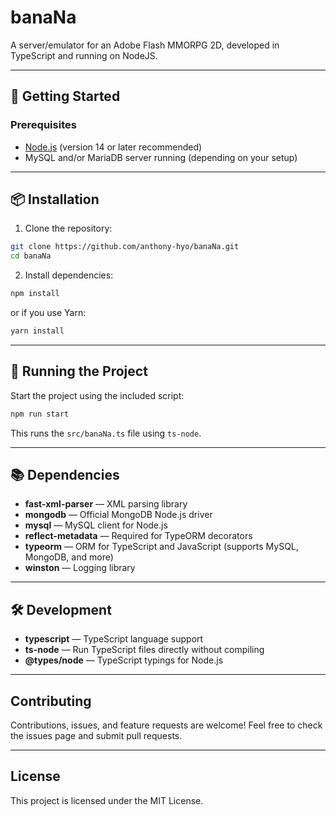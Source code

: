 # banaNa

A server/emulator for an Adobe Flash MMORPG 2D, developed in TypeScript and running on NodeJS.

---

## 🚀 Getting Started

### Prerequisites

* [Node.js](https://nodejs.org/) (version 14 or later recommended)
* MySQL and/or MariaDB server running (depending on your setup)

---

## 📦 Installation

1. Clone the repository:

```bash
git clone https://github.com/anthony-hyo/banaNa.git
cd banaNa
```

2. Install dependencies:

```bash
npm install
```

or if you use Yarn:

```bash
yarn install
```

---

## 🏃 Running the Project

Start the project using the included script:

```bash
npm run start
```

This runs the `src/banaNa.ts` file using `ts-node`.

---

## 📚 Dependencies

* **fast-xml-parser** — XML parsing library
* **mongodb** — Official MongoDB Node.js driver
* **mysql** — MySQL client for Node.js
* **reflect-metadata** — Required for TypeORM decorators
* **typeorm** — ORM for TypeScript and JavaScript (supports MySQL, MongoDB, and more)
* **winston** — Logging library

---

## 🛠 Development

* **typescript** — TypeScript language support
* **ts-node** — Run TypeScript files directly without compiling
* **@types/node** — TypeScript typings for Node.js

---

## Contributing

Contributions, issues, and feature requests are welcome! Feel free to check the issues page and submit pull requests.

---

## License

This project is licensed under the MIT License.
